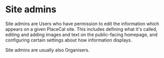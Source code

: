 # Site admins

Site admins are Users who have permission to edit the information which appears on a given PlaceCal site. This includes defining what it's called, editing and adding images and text on the public-facing homepage, and configuring certain settings about how information displays.&#x20;

Site admins are usually also Organisers.&#x20;
